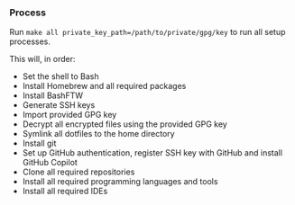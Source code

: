 ### Process

Run `make all private_key_path=/path/to/private/gpg/key` to run all setup processes.

This will, in order:
- Set the shell to Bash
- Install Homebrew and all required packages
- Install BashFTW
- Generate SSH keys
- Import provided GPG key
- Decrypt all encrypted files using the provided GPG key
- Symlink all dotfiles to the home directory
- Install git
- Set up GitHub authentication, register SSH key with GitHub and install GitHub Copilot
- Clone all required repositories
- Install all required programming languages and tools
- Install all required IDEs

